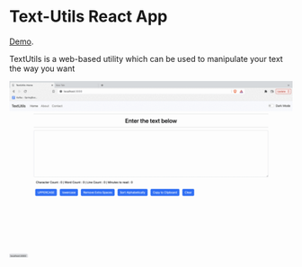 # Text-Utils React App 
[Demo](https://shrutiaher15.github.io/TextUtils-React/).
 
TextUtils is a web-based utility which can be used to manipulate your text the way you want

![TextUtils Demo](demo/textutils.gif)

